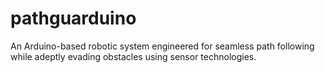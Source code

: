 # pathguarduino
 An Arduino-based robotic system engineered for seamless path following while adeptly evading obstacles using sensor technologies.
